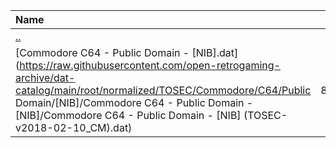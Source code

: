 |Name|Size|
|:---|---:|
|[..](../index.html)|DIR|
|[Commodore C64 - Public Domain - [NIB].dat](https://raw.githubusercontent.com/open-retrogaming-archive/dat-catalog/main/root/normalized/TOSEC/Commodore/C64/Public Domain/[NIB]/Commodore C64 - Public Domain - [NIB]/Commodore C64 - Public Domain - [NIB] (TOSEC-v2018-02-10_CM).dat)|8606|
